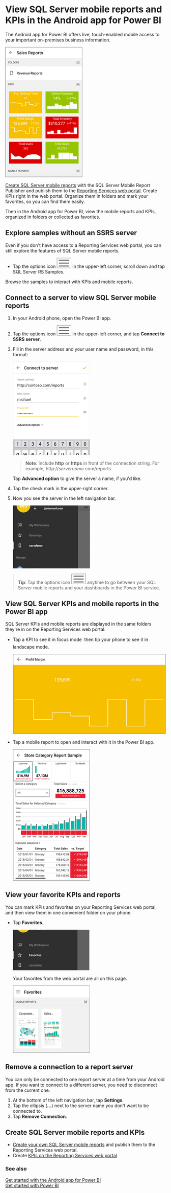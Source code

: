 <properties 
   pageTitle="View SQL Server mobile reports and KPIs in the Android app"
   description="View SQL Server mobile reports and KPIs in the Android app for Power BI"
   services="powerbi" 
   documentationCenter="" 
   authors="maggiesMSFT" 
   manager="mblythe" 
   backup=""
   editor=""
   tags=""
   qualityFocus="no"
   qualityDate=""/>
 
<tags
   ms.service="powerbi"
   ms.devlang="NA"
   ms.topic="article"
   ms.tgt_pltfrm="NA"
   ms.workload="powerbi"
   ms.date="04/08/2016"
   ms.author="maggies"/>

# View SQL Server mobile reports and KPIs in the Android app for Power BI  

The Android app for Power BI offers live, touch-enabled mobile access to your important on-premises business information. 

![](media/powerbi-mobile-android-kpis-mobile-reports/pbi_ssrs_and_foldrs.png)

[Create SQL Server mobile reports](https://msdn.microsoft.com/library/mt652547.aspx) with the SQL Server Mobile Report Publisher and publish them to the [Reporting Services web portal](https://msdn.microsoft.com/library/mt637133.aspx). Create KPIs right in the web portal. Organize them in folders and mark your favorites, so you can find them easily. 

Then in the Android app for Power BI, view the mobile reports and KPIs, organized in folders or collected as favorites. 

## Explore samples without an SSRS server

Even if you don't have access to a Reporting Services web portal, you can still explore the features of SQL Server mobile reports. 

-  Tap the options icon ![](media/powerbi-mobile-android-kpis-mobile-reports/pbi_and_menuiconbordr.png) in the upper-left corner, scroll down and tap SQL Server RS Samples.

Browse the samples to interact with KPIs and mobile reports.

## Connect to a server to view SQL Server mobile reports 

1.  In your Android phone, open the Power BI app.
  
3. Tap the options icon ![](media/powerbi-mobile-android-kpis-mobile-reports/pbi_and_menuiconbordr.png) in the upper-left corner, and tap **Connect to SSRS server**.

4. Fill in the server address and your user name and password, in this format:

    ![](media/powerbi-mobile-android-kpis-mobile-reports/pbi_ssrs_and_connect.png)

    >**Note**: Include **http** or **https** in front of the connection string. For example, http://*servername*.com/reports.

    Tap **Advanced option** to give the server a name, if you'd like.

3. Tap the check mark in the upper-right corner.

5.  Now you see the server in the left navigation bar.

    ![](media/powerbi-mobile-android-kpis-mobile-reports/pbi_ssrs_server.png)

>**Tip**: Tap the options icon ![](media/powerbi-mobile-android-kpis-mobile-reports/pbi_and_menuiconbordr.png) anytime to go between your SQL Server mobile reports and your dashboards in the Power BI service. 

## View SQL Server KPIs and mobile reports in the Power BI app

SQL Server KPIs and mobile reports are displayed in the same folders they're in on the Reporting Services web portal. 

- Tap a KPI to see it in focus mode &#151; then tip your phone to see it in landscape mode.

    ![](media/powerbi-mobile-android-kpis-mobile-reports/pbi_and_ssrs_tilelndscpbrdr.png)

- Tap a mobile report to open and interact with it in the Power BI app.

    ![](media/powerbi-mobile-android-kpis-mobile-reports/pbi_and_ssrs_rpt.png)

## View your favorite KPIs and reports

You can mark KPIs and favorites on your Reporting Services web portal, and then view them in one convenient folder on your phone.

-  Tap **Favorites**.

    ![](media/powerbi-mobile-android-kpis-mobile-reports/pbi_and_ssrs_favemenu.png)
   
    Your favorites from the web portal are all on this page.

    ![](media/powerbi-mobile-android-kpis-mobile-reports/pbi_and_ssrs_favepage.png)

## Remove a connection to a report server

You can only be connected to one report server at a time from your Android app. If you want to connect to a different server, you need to disconnect from the current one.

1. At the bottom of the left navigation bar, tap **Settings**.
2. Tap the ellipsis (**...**) next to the server name you don't want to be connected to.
3. Tap **Remove Connection**.


## Create SQL Server mobile reports and KPIs

- [Create your own SQL Server mobile reports](https://msdn.microsoft.com/library/mt652547.aspx) and publish them to the Reporting Services web portal.
- Create [KPIs on the Reporting Services web portal](https://msdn.microsoft.com/library/mt683632.aspx)

### See also  
[Get started with the Android app for Power BI](powerbi-mobile-android-app-get-started.md)  
[Get started with Power BI](powerbi-service-get-started.md)  
